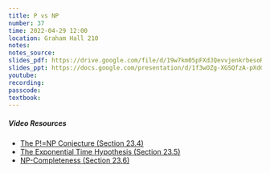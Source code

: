 ```yaml
---
title: P vs NP
number: 37
time: 2022-04-29 12:00
location: Graham Hall 210
notes:
notes_source:
slides_pdf: https://drive.google.com/file/d/19w7km05pFXdJQevvjenkrbesoRSKf5oh/view?usp=sharing
slides_ppt: https://docs.google.com/presentation/d/1f3wOZg-XGSQfzA-pXdGBaZK4ot0loHlILzuSPbtegPI/edit?usp=sharing
youtube:
recording:
passcode:
textbook:
---
```


##### Video Resources

- [The P!=NP Conjecture (Section 23.4)](https://www.youtube.com/watch?v=735yyXh5Jxk&list=PLEGCF-WLh2RK6lq3iSsiU84rWVee3A-hz&index=35)
- [The Exponential Time Hypothesis (Section 23.5)](https://www.youtube.com/watch?v=735yyXh5Jxk&list=PLEGCF-WLh2RK6lq3iSsiU84rWVee3A-hz&index=36)
- [NP-Completeness (Section 23.6)](https://www.youtube.com/watch?v=735yyXh5Jxk&list=PLEGCF-WLh2RK6lq3iSsiU84rWVee3A-hz&index=37)